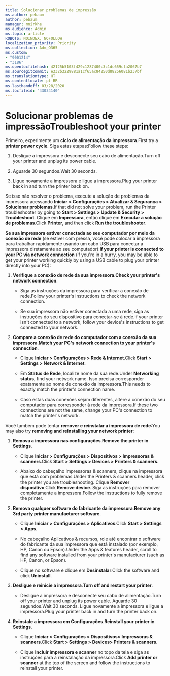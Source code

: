 ```yaml
---
title: Solucionar problemas de impressão
ms.author: pebaum
author: pebaum
manager: mnirkhe
ms.audience: Admin
ms.topic: article
ROBOTS: NOINDEX, NOFOLLOW
localization_priority: Priority
ms.collection: Adm_O365
ms.custom:
- "9001214"
- "3186"
ms.openlocfilehash: 42125b5103f429c1287400c3c1dc659cfa2067b7
ms.sourcegitcommit: e332b3229881a1cf65ac84250d88256081b237bf
ms.translationtype: HT
ms.contentlocale: pt-BR
ms.lasthandoff: 03/28/2020
ms.locfileid: "43034140"
---
```

# <a name="troubleshoot-your-printer"></a><span data-ttu-id="9cac3-102">Solucionar problemas de impressão</span><span class="sxs-lookup"><span data-stu-id="9cac3-102">Troubleshoot your printer</span></span>

<span data-ttu-id="9cac3-103">Primeiro, experimente um **ciclo de alimentação da impressora**.</span><span class="sxs-lookup"><span data-stu-id="9cac3-103">First try a **printer power cycle**.</span></span> <span data-ttu-id="9cac3-104">Siga estas etapas:</span><span class="sxs-lookup"><span data-stu-id="9cac3-104">Follow these steps:</span></span>

1. <span data-ttu-id="9cac3-105">Desligue a impressora e desconecte seu cabo de alimentação.</span><span class="sxs-lookup"><span data-stu-id="9cac3-105">Turn off your printer and unplug its power cable.</span></span>

2. <span data-ttu-id="9cac3-106">Aguarde 30 segundos.</span><span class="sxs-lookup"><span data-stu-id="9cac3-106">Wait 30 seconds.</span></span>

3. <span data-ttu-id="9cac3-107">Ligue novamente a impressora e ligue a impressora.</span><span class="sxs-lookup"><span data-stu-id="9cac3-107">Plug your printer back in and turn the printer back on.</span></span>

<span data-ttu-id="9cac3-108">Se isso não resolver o problema, execute a solução de problemas da impressora acessando **Iniciar > Configurações > Atualizar & Segurança > Solucionar problemas**.</span><span class="sxs-lookup"><span data-stu-id="9cac3-108">If that did not solve your problem, run the Printer troubleshooter by going to **Start > Settings > Update & Security > Troubleshoot**.</span></span> <span data-ttu-id="9cac3-109">Clique em **Impressora**, então clique em **Executar a solução de problemas**.</span><span class="sxs-lookup"><span data-stu-id="9cac3-109">Click **Printer**, and then click **Run the troubleshooter**.</span></span>

<span data-ttu-id="9cac3-110">**Se sua impressora estiver conectada ao seu computador por meio da conexão de rede** (se estiver com pressa, você pode colocar a impressora para trabalhar rapidamente usando um cabo USB para conectar a impressora diretamente ao seu computador):</span><span class="sxs-lookup"><span data-stu-id="9cac3-110">**If your printer is connected to your PC via network connection** (if you're in a hurry, you may be able to get your printer working quickly by using a USB cable to plug your printer directly into your PC):</span></span>

1. <span data-ttu-id="9cac3-111">**Verifique a conexão de rede da sua impressora**.</span><span class="sxs-lookup"><span data-stu-id="9cac3-111">**Check your printer's network connection**.</span></span>
    
    - <span data-ttu-id="9cac3-112">Siga as instruções da impressora para verificar a conexão de rede.</span><span class="sxs-lookup"><span data-stu-id="9cac3-112">Follow your printer's instructions to check the network connection.</span></span>

    - <span data-ttu-id="9cac3-113">Se sua impressora não estiver conectada a uma rede, siga as instruções do seu dispositivo para conectar-se à rede.</span><span class="sxs-lookup"><span data-stu-id="9cac3-113">If your printer isn't connected to a network, follow your device's instructions to get connected to your network.</span></span>

2. <span data-ttu-id="9cac3-114">**Compare a conexão de rede do computador com a conexão da sua impressora**.</span><span class="sxs-lookup"><span data-stu-id="9cac3-114">**Match your PC's network connection to your printer's connection**.</span></span>

    - <span data-ttu-id="9cac3-115">Clique **Iniciar > Configurações > Rede & Internet**.</span><span class="sxs-lookup"><span data-stu-id="9cac3-115">Click **Start > Settings > Network & Internet**.</span></span>

    - <span data-ttu-id="9cac3-116">Em **Status de Rede**, localize nome da sua rede.</span><span class="sxs-lookup"><span data-stu-id="9cac3-116">Under **Networking status**, find your network name.</span></span> <span data-ttu-id="9cac3-117">Isso precisa corresponder exatamente ao nome de conexão da impressora.</span><span class="sxs-lookup"><span data-stu-id="9cac3-117">This needs to exactly match the printer's connection name.</span></span>

    - <span data-ttu-id="9cac3-118">Caso estas duas conexões sejam diferentes, altere a conexão do seu computador para corresponder à rede da impressora.</span><span class="sxs-lookup"><span data-stu-id="9cac3-118">If these two connections are not the same, change your PC's connection to match the printer's network.</span></span>

<span data-ttu-id="9cac3-119">Você também pode tentar **remover e reinstalar a impressora de rede**:</span><span class="sxs-lookup"><span data-stu-id="9cac3-119">You may also try **removing and reinstalling your network printer**:</span></span>

1. <span data-ttu-id="9cac3-120">**Remova a impressora nas configurações**.</span><span class="sxs-lookup"><span data-stu-id="9cac3-120">**Remove the printer in Settings**.</span></span>

    - <span data-ttu-id="9cac3-121">Clique **Iniciar > Configurações > Dispositivos > Impressoras & scanners**.</span><span class="sxs-lookup"><span data-stu-id="9cac3-121">Click **Start > Settings > Devices > Printers & scanners**.</span></span>

    - <span data-ttu-id="9cac3-122">Abaixo do cabeçalho Impressoras & scanners, clique na impressora que está com problemas.</span><span class="sxs-lookup"><span data-stu-id="9cac3-122">Under the Printers & scanners header, click the printer you are troubleshooting.</span></span> <span data-ttu-id="9cac3-123">Clique **Remover dispositivo**.</span><span class="sxs-lookup"><span data-stu-id="9cac3-123">Click **Remove device**.</span></span> <span data-ttu-id="9cac3-124">Siga as instruções para remover completamente a impressora.</span><span class="sxs-lookup"><span data-stu-id="9cac3-124">Follow the instructions to fully remove the printer.</span></span>

2. <span data-ttu-id="9cac3-125">**Remova qualquer software do fabricante da impressora**.</span><span class="sxs-lookup"><span data-stu-id="9cac3-125">**Remove any 3rd party printer manufacturer software**.</span></span>

    - <span data-ttu-id="9cac3-126">Clique **Iniciar > Configurações > Aplicativos**.</span><span class="sxs-lookup"><span data-stu-id="9cac3-126">Click **Start > Settings > Apps**.</span></span>

    - <span data-ttu-id="9cac3-127">No cabeçalho Aplicativos & recursos, role até encontrar o software do fabricante da sua impressora que está instalado (por exemplo, HP, Canon ou Epson).</span><span class="sxs-lookup"><span data-stu-id="9cac3-127">Under the Apps & features header, scroll to find any software installed from your printer's manufacturer (such as HP, Canon, or Epson).</span></span>

    - <span data-ttu-id="9cac3-128">Clique no software e clique em **Desinstalar**.</span><span class="sxs-lookup"><span data-stu-id="9cac3-128">Click the software and click **Uninstall**.</span></span>

3. <span data-ttu-id="9cac3-129">**Desligue e reinicie a impressora**.</span><span class="sxs-lookup"><span data-stu-id="9cac3-129">**Turn off and restart your printer**.</span></span>

    - <span data-ttu-id="9cac3-130">Desligue a impressora e desconecte seu cabo de alimentação.</span><span class="sxs-lookup"><span data-stu-id="9cac3-130">Turn off your printer and unplug its power cable.</span></span> <span data-ttu-id="9cac3-131">Aguarde 30 segundos.</span><span class="sxs-lookup"><span data-stu-id="9cac3-131">Wait 30 seconds.</span></span> <span data-ttu-id="9cac3-132">Ligue novamente a impressora e ligue a impressora.</span><span class="sxs-lookup"><span data-stu-id="9cac3-132">Plug your printer back in and turn the printer back on.</span></span>

4. <span data-ttu-id="9cac3-133">**Reinstale a impressora em Configurações**.</span><span class="sxs-lookup"><span data-stu-id="9cac3-133">**Reinstall your printer in Settings**.</span></span>

    - <span data-ttu-id="9cac3-134">Clique **Iniciar > Configurações > Dispositivos> Impressoras & scanners**.</span><span class="sxs-lookup"><span data-stu-id="9cac3-134">Click **Start > Settings > Devices> Printers & scanners**.</span></span>
 
    - <span data-ttu-id="9cac3-135">Clique **Incluir impressora e scanner** no topo da tela e siga as instruções para a reinstalação da impressora.</span><span class="sxs-lookup"><span data-stu-id="9cac3-135">Click **Add printer or scanner** at the top of the screen and follow the instructions to reinstall your printer.</span></span>

